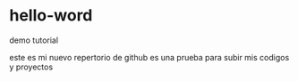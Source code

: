 # hello-word
demo tutorial 


este es mi nuevo repertorio de github
es una prueba para subir mis codigos y proyectos

